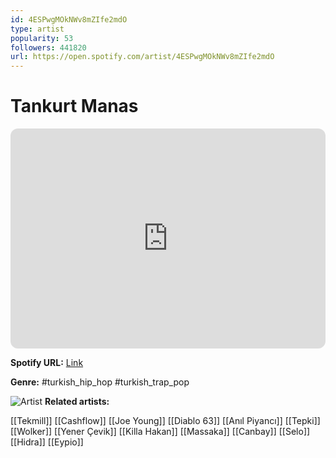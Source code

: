 ```yaml
---
id: 4ESPwgMOkNWv8mZIfe2mdO
type: artist
popularity: 53
followers: 441820
url: https://open.spotify.com/artist/4ESPwgMOkNWv8mZIfe2mdO
---
```

# Tankurt Manas

<iframe style="border-radius:12px" src="https://open.spotify.com/embed/artist/4ESPwgMOkNWv8mZIfe2mdO" width="100%" height="352" frameBorder="0" allowfullscreen="" allow="autoplay; clipboard-write; encrypted-media; fullscreen; picture-in-picture" loading="lazy"></iframe>

**Spotify URL:** [Link](https://open.spotify.com/artist/4ESPwgMOkNWv8mZIfe2mdO)

**Genre:**  #turkish_hip_hop #turkish_trap_pop

![Artist](https://i.scdn.co/image/ab6761610000e5eb3a44b4fe66a4aa6af4e04c18)
**Related artists:**

[[Tekmill]]
[[Cashflow]]
[[Joe Young]]
[[Diablo 63]]
[[Anıl Piyancı]]
[[Tepki]]
[[Wolker]]
[[Yener Çevik]]
[[Killa Hakan]]
[[Massaka]]
[[Canbay]]
[[Selo]]
[[Hidra]]
[[Eypio]]
